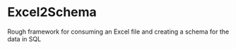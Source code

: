# Excel2Schema
Rough framework for consuming an Excel file and creating a schema for the data in SQL

